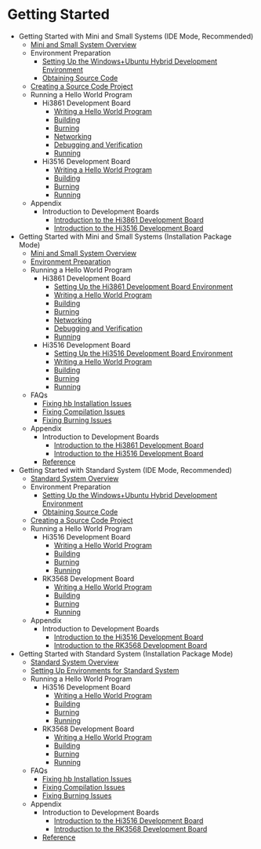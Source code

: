 # Getting Started
- Getting Started with Mini and Small Systems (IDE Mode, Recommended)
    - [Mini and Small System Overview](quickstart-ide-lite-overview.md)
    - Environment Preparation
        - [Setting Up the Windows+Ubuntu Hybrid Development Environment](quickstart-ide-lite-env-setup-win-ubuntu.md)
        - [Obtaining Source Code](quickstart-ide-lite-sourcecode-acquire.md)
    - [Creating a Source Code Project](quickstart-ide-lite-create-project.md)
    - Running a Hello World Program
        - Hi3861 Development Board
            - [Writing a Hello World Program](quickstart-ide-lite-steps-hi3861-application-framework.md)
            - [Building](quickstart-ide-lite-steps-hi3861-building.md)
            - [Burning](quickstart-ide-lite-steps-hi3861-burn.md)
            - [Networking](quickstart-ide-lite-steps-hi3861-netconfig.md)
            - [Debugging and Verification](quickstart-ide-lite-steps-hi3861-debug.md)
            - [Running](quickstart-ide-lite-steps-hi3861-running.md)
        - Hi3516 Development Board
            - [Writing a Hello World Program](quickstart-ide-lite-steps-hi3516-application-framework.md)
            - [Building](quickstart-ide-lite-steps-hi3516-building.md)
            - [Burning](quickstart-ide-lite-steps-hi3516-burn.md)
            - [Running](quickstart-ide-lite-steps-hi3516-running.md)
    - Appendix
        - Introduction to Development Boards
            - [Introduction to the Hi3861 Development Board](quickstart-ide-lite-introduction-hi3861.md)
            - [Introduction to the Hi3516 Development Board](quickstart-ide-lite-introduction-hi3516.md)
- Getting Started with Mini and Small Systems (Installation Package Mode)
    - [Mini and Small System Overview](quickstart-lite-overview.md)
    - [Environment Preparation](quickstart-lite-env-setup.md)
    - Running a Hello World Program
        - Hi3861 Development Board
            - [Setting Up the Hi3861 Development Board Environment](quickstart-lite-steps-hi3861-setting.md)
            - [Writing a Hello World Program](quickstart-lite-steps-hi3861-helloworld.md)
            - [Building](quickstart-lite-steps-hi3861-building.md)
            - [Burning](quickstart-lite-steps-hi3861-burn.md)
            - [Networking](quickstart-lite-steps-hi3861-netconfig.md)
            - [Debugging and Verification](quickstart-lite-steps-hi3861-debug.md)
            - [Running](quickstart-lite-steps-hi3861-running.md)
        - Hi3516 Development Board
            - [Setting Up the Hi3516 Development Board Environment](quickstart-lite-steps-hi3516-setting.md)
            - [Writing a Hello World Program](quickstart-lite-steps-hi3516-helloworld.md)
            - [Building](quickstart-lite-steps-hi3516-building.md)
            - [Burning](quickstart-lite-steps-hi3516-burn.md)
            - [Running](quickstart-lite-steps-hi3516-running.md)
    - FAQs
        - [Fixing hb Installation Issues](quickstart-lite-faq-hb.md)
        - [Fixing Compilation Issues](quickstart-lite-faq-compose.md)
        - [Fixing Burning Issues](quickstart-lite-faq-burning.md)
    - Appendix
        - Introduction to Development Boards
            - [Introduction to the Hi3861 Development Board](quickstart-lite-introduction-hi3861.md)
            - [Introduction to the Hi3516 Development Board](quickstart-lite-introduction-hi3516.md)
        - [Reference](quickstart-lite-reference.md)
- Getting Started with Standard System (IDE Mode, Recommended)
    - [Standard System Overview](quickstart-ide-standard-overview.md)
    - Environment Preparation
        - [Setting Up the Windows+Ubuntu Hybrid Development Environment](quickstart-ide-standard-env-setup-win-ubuntu.md)
        - [Obtaining Source Code](quickstart-ide-standard-sourcecode-acquire.md)
    - [Creating a Source Code Project](quickstart-ide-standard-create-project.md)
    - Running a Hello World Program
        - Hi3516 Development Board
            - [Writing a Hello World Program](quickstart-ide-standard-running-hi3516-create.md)
            - [Building](quickstart-ide-standard-running-hi3516-build.md)
            - [Burning](quickstart-ide-standard-running-hi3516-burning.md)
            - [Running](quickstart-ide-standard-running-hi3516-running.md)
        - RK3568 Development Board
            - [Writing a Hello World Program](quickstart-ide-standard-running-rk3568-create.md)
            - [Building](quickstart-ide-standard-running-rk3568-build.md)
            - [Burning](quickstart-ide-standard-running-rk3568-burning.md)
            - [Running](quickstart-ide-standard-running-rk3568-running.md)
    - Appendix
        - Introduction to Development Boards
            - [Introduction to the Hi3516 Development Board](quickstart-ide-standard-board-introduction-hi3516.md)
            - [Introduction to the RK3568 Development Board](quickstart-ide-standard-board-introduction-rk3568.md)
- Getting Started with Standard System (Installation Package Mode)
    - [Standard System Overview](quickstart-standard-overview.md)
    - [Setting Up Environments for Standard System](quickstart-standard-env-setup.md)
    - Running a Hello World Program
        - Hi3516 Development Board
            - [Writing a Hello World Program](quickstart-std-3516-create.md)
            - [Building](quickstart-standard-running-hi3516-build.md)
            - [Burning](quickstart-standard-running-hi3516-burning.md)
            - [Running](quickstart-standard-running-hi3516-running.md)
        - RK3568 Development Board
            - [Writing a Hello World Program](quickstart-standard-running-rk3568-create.md)
            - [Building](quickstart-standard-running-rk3568-build.md)
            - [Burning](quickstart-standard-running-rk3568-burning.md)
            - [Running](quickstart-standard-running-rk3568-running.md)
    - FAQs
        - [Fixing hb Installation Issues](quickstart-standard-faq-hb.md)
        - [Fixing Compilation Issues](quickstart-standard-faq-compose.md)
        - [Fixing Burning Issues](quickstart-standard-faq-burning.md)
    - Appendix
        - Introduction to Development Boards
            - [Introduction to the Hi3516 Development Board](quickstart-standard-board-introduction-hi3516.md)
            - [Introduction to the RK3568 Development Board](quickstart-standard-board-introduction-rk3568.md)
        - [Reference](quickstart-standard-reference.md)
